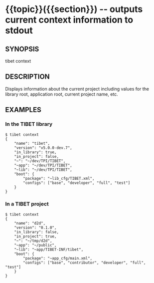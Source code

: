{{topic}}({{section}}) -- outputs current context information to stdout
=============================================

## SYNOPSIS

tibet context

## DESCRIPTION

Displays information about the current project including values for the library
root, application root, current project name, etc.


## EXAMPLES

### In the TIBET library

    $ tibet context
    {
        "name": "tibet",
        "version": "v5.0.0-dev.7",
        "in_library": true,
        "in_project": false,
        "~": "~/dev/TPI/TIBET",
        "~app": "~/dev/TPI/TIBET",
        "~lib": "~/dev/TPI/TIBET",
        "boot": {
            "package": "~lib_cfg/TIBET.xml",
            "configs": ["base", "developer", "full", "test"]
        }
    }

### In a TIBET project

    $ tibet context
    {
        "name": "d2d",
        "version": "0.1.0",
        "in_library": false,
        "in_project": true,
        "~": "~/tmp/d2d",
        "~app": "~/public",
        "~lib": "~app/TIBET-INF/tibet",
        "boot": {
            "package": "~app_cfg/main.xml",
            "configs": ["base", "contributor", "developer", "full", "test"]
        }
    }
